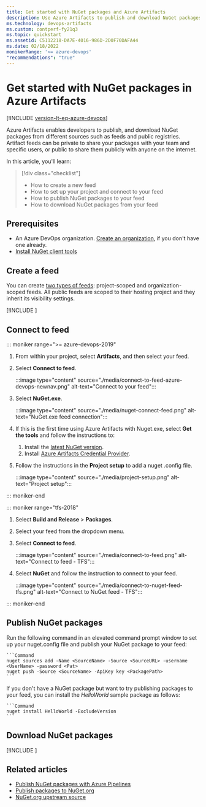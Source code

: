 ```yaml
---
title: Get started with NuGet packages and Azure Artifacts
description: Use Azure Artifacts to publish and download NuGet packages to and from Artifacts feeds
ms.technology: devops-artifacts
ms.custom: contperf-fy21q3
ms.topic: quickstart
ms.assetid: C5112218-DA7E-4016-986D-2D0F70DAFA44
ms.date: 02/18/2022
monikerRange: '<= azure-devops'
"recommendations": "true"
---
```


# Get started with NuGet packages in Azure Artifacts

[!INCLUDE [version-lt-eq-azure-devops](../includes/version-lt-eq-azure-devops.md)]

Azure Artifacts enables developers to publish, and download NuGet packages from different sources such as feeds and public registries. Artifact feeds can be private to share your packages with your team and specific users, or public to share them publicly with anyone on the internet.

In this article, you'll learn:

> [!div class="checklist"]    
> * How to create a new feed  
> * How to set up your project and connect to your feed  
> * How to publish NuGet packages to your feed
> * How to download NuGet packages from your feed  

## Prerequisites

- An Azure DevOps organization. [Create an organization](../organizations/accounts/create-organization.md), if you don't have one already.
- [Install NuGet client tools](/nuget/install-nuget-client-tools)

## Create a feed

You can create [two types of feeds](./feeds/project-scoped-feeds.md#project-scoped-vs-organization-scoped-feeds): project-scoped and organization-scoped feeds. All public feeds are scoped to their hosting project and they inherit its visibility settings.

[!INCLUDE [](includes/create-feed.md)]

## Connect to feed

::: moniker range=">= azure-devops-2019"

1. From within your project, select **Artifacts**, and then select your feed.

1. Select **Connect to feed**.

    :::image type="content" source="./media/connect-to-feed-azure-devops-newnav.png" alt-text="Connect to your feed":::

1. Select **NuGet.exe**.

    :::image type="content" source="./media/nuget-connect-feed.png" alt-text="NuGet.exe feed connection":::

1. If this is the first time using Azure Artifacts with Nuget.exe, select **Get the tools** and follow the instructions to:

    1. Install the [latest NuGet version](https://www.nuget.org/downloads).
    1. Install [Azure Artifacts Credential Provider](https://github.com/microsoft/artifacts-credprovider#azure-artifacts-credential-provider).

1. Follow the instructions in the **Project setup** to add a nuget .config file.

    :::image type="content" source="./media/project-setup.png" alt-text="Project setup":::

::: moniker-end

::: moniker range="tfs-2018"

1. Select **Build and Release** > **Packages**.

1. Select your feed from the dropdown menu.

1. Select **Connect to feed**.

    :::image type="content" source="./media/connect-to-feed.png" alt-text="Connect to feed - TFS":::

1. Select **NuGet** and follow the instruction to connect to your feed.

    :::image type="content" source="./media/connect-to-nuget-feed-tfs.png" alt-text="Connect to NuGet feed - TFS":::

::: moniker-end

## Publish NuGet packages  

Run the following command in an elevated command prompt window to set up your nuget.config file and publish your NuGet package to your feed:

    ```Command
    nuget sources add -Name <SourceName> -Source <SourceURL> -username <UserName> -password <Pat>
    nuget push -Source <SourceName> -ApiKey key <PackagePath>
    ```

If you don't have a NuGet package but want to try publishing packages to your feed, you can install the _HelloWorld_ sample package as follows:
   
    ```Command
    nuget install HelloWorld -ExcludeVersion
    ```

## Download NuGet packages

[!INCLUDE [](includes/nuget/consume.md)]

## Related articles

- [Publish NuGet packages with Azure Pipelines](../pipelines/artifacts/nuget.md)
- [Publish packages to NuGet.org](./nuget/publish-to-nuget-org.md)
- [NuGet.org upstream source](./nuget/upstream-sources.md)